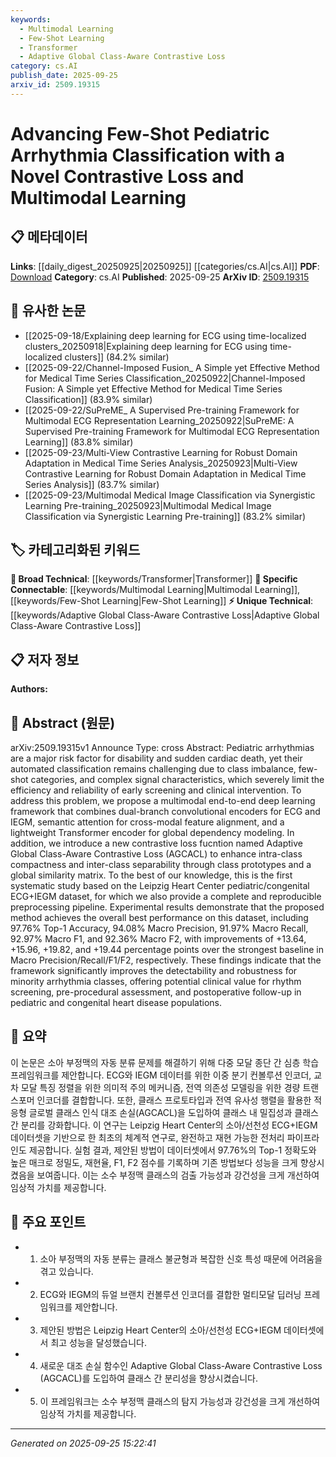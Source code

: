 ```yaml
---
keywords:
  - Multimodal Learning
  - Few-Shot Learning
  - Transformer
  - Adaptive Global Class-Aware Contrastive Loss
category: cs.AI
publish_date: 2025-09-25
arxiv_id: 2509.19315
---
```


<!-- KEYWORD_LINKING_METADATA:
{
  "processed_timestamp": "2025-09-25T15:22:41.771903",
  "vocabulary_version": "1.0",
  "selected_keywords": [
    "Multimodal Learning",
    "Few-Shot Learning",
    "Transformer",
    "Adaptive Global Class-Aware Contrastive Loss"
  ],
  "rejected_keywords": [],
  "similarity_scores": {
    "Multimodal Learning": 0.85,
    "Few-Shot Learning": 0.82,
    "Transformer": 0.8,
    "Adaptive Global Class-Aware Contrastive Loss": 0.79
  },
  "extraction_method": "AI_prompt_based",
  "budget_applied": true,
  "candidates_json": {
    "candidates": [
      {
        "surface": "Multimodal Learning",
        "canonical": "Multimodal Learning",
        "aliases": [
          "Multimodal",
          "Multimodal Framework"
        ],
        "category": "specific_connectable",
        "rationale": "Multimodal Learning is a key aspect of the proposed framework, enhancing connectivity with other multimodal research.",
        "novelty_score": 0.55,
        "connectivity_score": 0.88,
        "specificity_score": 0.72,
        "link_intent_score": 0.85
      },
      {
        "surface": "Few-Shot Pediatric Arrhythmia Classification",
        "canonical": "Few-Shot Learning",
        "aliases": [
          "Few-Shot Classification",
          "Few-Shot Arrhythmia"
        ],
        "category": "specific_connectable",
        "rationale": "Few-Shot Learning is crucial for handling class imbalance in pediatric arrhythmia, linking to broader few-shot methodologies.",
        "novelty_score": 0.68,
        "connectivity_score": 0.83,
        "specificity_score": 0.78,
        "link_intent_score": 0.82
      },
      {
        "surface": "Transformer Encoder",
        "canonical": "Transformer",
        "aliases": [
          "Transformer Model",
          "Transformer Architecture"
        ],
        "category": "broad_technical",
        "rationale": "The use of a Transformer encoder for global dependency modeling connects to a wide range of Transformer-based research.",
        "novelty_score": 0.47,
        "connectivity_score": 0.9,
        "specificity_score": 0.65,
        "link_intent_score": 0.8
      },
      {
        "surface": "Adaptive Global Class-Aware Contrastive Loss",
        "canonical": "Adaptive Global Class-Aware Contrastive Loss",
        "aliases": [
          "AGCACL"
        ],
        "category": "unique_technical",
        "rationale": "This novel loss function is specific to the study and enhances intra-class compactness, offering unique insights.",
        "novelty_score": 0.78,
        "connectivity_score": 0.6,
        "specificity_score": 0.85,
        "link_intent_score": 0.79
      }
    ],
    "ban_list_suggestions": [
      "method",
      "performance",
      "experiment"
    ]
  },
  "decisions": [
    {
      "candidate_surface": "Multimodal Learning",
      "resolved_canonical": "Multimodal Learning",
      "decision": "linked",
      "scores": {
        "novelty": 0.55,
        "connectivity": 0.88,
        "specificity": 0.72,
        "link_intent": 0.85
      }
    },
    {
      "candidate_surface": "Few-Shot Pediatric Arrhythmia Classification",
      "resolved_canonical": "Few-Shot Learning",
      "decision": "linked",
      "scores": {
        "novelty": 0.68,
        "connectivity": 0.83,
        "specificity": 0.78,
        "link_intent": 0.82
      }
    },
    {
      "candidate_surface": "Transformer Encoder",
      "resolved_canonical": "Transformer",
      "decision": "linked",
      "scores": {
        "novelty": 0.47,
        "connectivity": 0.9,
        "specificity": 0.65,
        "link_intent": 0.8
      }
    },
    {
      "candidate_surface": "Adaptive Global Class-Aware Contrastive Loss",
      "resolved_canonical": "Adaptive Global Class-Aware Contrastive Loss",
      "decision": "linked",
      "scores": {
        "novelty": 0.78,
        "connectivity": 0.6,
        "specificity": 0.85,
        "link_intent": 0.79
      }
    }
  ]
}
-->

# Advancing Few-Shot Pediatric Arrhythmia Classification with a Novel Contrastive Loss and Multimodal Learning

## 📋 메타데이터

**Links**: [[daily_digest_20250925|20250925]] [[categories/cs.AI|cs.AI]]
**PDF**: [Download](https://arxiv.org/pdf/2509.19315.pdf)
**Category**: cs.AI
**Published**: 2025-09-25
**ArXiv ID**: [2509.19315](https://arxiv.org/abs/2509.19315)

## 🔗 유사한 논문
- [[2025-09-18/Explaining deep learning for ECG using time-localized clusters_20250918|Explaining deep learning for ECG using time-localized clusters]] (84.2% similar)
- [[2025-09-22/Channel-Imposed Fusion_ A Simple yet Effective Method for Medical Time Series Classification_20250922|Channel-Imposed Fusion: A Simple yet Effective Method for Medical Time Series Classification]] (83.9% similar)
- [[2025-09-22/SuPreME_ A Supervised Pre-training Framework for Multimodal ECG Representation Learning_20250922|SuPreME: A Supervised Pre-training Framework for Multimodal ECG Representation Learning]] (83.8% similar)
- [[2025-09-23/Multi-View Contrastive Learning for Robust Domain Adaptation in Medical Time Series Analysis_20250923|Multi-View Contrastive Learning for Robust Domain Adaptation in Medical Time Series Analysis]] (83.7% similar)
- [[2025-09-23/Multimodal Medical Image Classification via Synergistic Learning Pre-training_20250923|Multimodal Medical Image Classification via Synergistic Learning Pre-training]] (83.2% similar)

## 🏷️ 카테고리화된 키워드
**🧠 Broad Technical**: [[keywords/Transformer|Transformer]]
**🔗 Specific Connectable**: [[keywords/Multimodal Learning|Multimodal Learning]], [[keywords/Few-Shot Learning|Few-Shot Learning]]
**⚡ Unique Technical**: [[keywords/Adaptive Global Class-Aware Contrastive Loss|Adaptive Global Class-Aware Contrastive Loss]]

## 📋 저자 정보

**Authors:** 

## 📄 Abstract (원문)

arXiv:2509.19315v1 Announce Type: cross 
Abstract: Pediatric arrhythmias are a major risk factor for disability and sudden cardiac death, yet their automated classification remains challenging due to class imbalance, few-shot categories, and complex signal characteristics, which severely limit the efficiency and reliability of early screening and clinical intervention. To address this problem, we propose a multimodal end-to-end deep learning framework that combines dual-branch convolutional encoders for ECG and IEGM, semantic attention for cross-modal feature alignment, and a lightweight Transformer encoder for global dependency modeling. In addition, we introduce a new contrastive loss fucntion named Adaptive Global Class-Aware Contrastive Loss (AGCACL) to enhance intra-class compactness and inter-class separability through class prototypes and a global similarity matrix. To the best of our knowledge, this is the first systematic study based on the Leipzig Heart Center pediatric/congenital ECG+IEGM dataset, for which we also provide a complete and reproducible preprocessing pipeline. Experimental results demonstrate that the proposed method achieves the overall best performance on this dataset, including 97.76\% Top-1 Accuracy, 94.08\% Macro Precision, 91.97\% Macro Recall, 92.97\% Macro F1, and 92.36\% Macro F2, with improvements of +13.64, +15.96, +19.82, and +19.44 percentage points over the strongest baseline in Macro Precision/Recall/F1/F2, respectively. These findings indicate that the framework significantly improves the detectability and robustness for minority arrhythmia classes, offering potential clinical value for rhythm screening, pre-procedural assessment, and postoperative follow-up in pediatric and congenital heart disease populations.

## 📝 요약

이 논문은 소아 부정맥의 자동 분류 문제를 해결하기 위해 다중 모달 종단 간 심층 학습 프레임워크를 제안합니다. ECG와 IEGM 데이터를 위한 이중 분기 컨볼루션 인코더, 교차 모달 특징 정렬을 위한 의미적 주의 메커니즘, 전역 의존성 모델링을 위한 경량 트랜스포머 인코더를 결합합니다. 또한, 클래스 프로토타입과 전역 유사성 행렬을 활용한 적응형 글로벌 클래스 인식 대조 손실(AGCACL)을 도입하여 클래스 내 밀집성과 클래스 간 분리를 강화합니다. 이 연구는 Leipzig Heart Center의 소아/선천성 ECG+IEGM 데이터셋을 기반으로 한 최초의 체계적 연구로, 완전하고 재현 가능한 전처리 파이프라인도 제공합니다. 실험 결과, 제안된 방법이 데이터셋에서 97.76%의 Top-1 정확도와 높은 매크로 정밀도, 재현율, F1, F2 점수를 기록하며 기존 방법보다 성능을 크게 향상시켰음을 보여줍니다. 이는 소수 부정맥 클래스의 검출 가능성과 강건성을 크게 개선하여 임상적 가치를 제공합니다.

## 🎯 주요 포인트

- 1. 소아 부정맥의 자동 분류는 클래스 불균형과 복잡한 신호 특성 때문에 어려움을 겪고 있습니다.
- 2. ECG와 IEGM의 듀얼 브랜치 컨볼루션 인코더를 결합한 멀티모달 딥러닝 프레임워크를 제안합니다.
- 3. 제안된 방법은 Leipzig Heart Center의 소아/선천성 ECG+IEGM 데이터셋에서 최고 성능을 달성했습니다.
- 4. 새로운 대조 손실 함수인 Adaptive Global Class-Aware Contrastive Loss (AGCACL)를 도입하여 클래스 간 분리성을 향상시켰습니다.
- 5. 이 프레임워크는 소수 부정맥 클래스의 탐지 가능성과 강건성을 크게 개선하여 임상적 가치를 제공합니다.


---

*Generated on 2025-09-25 15:22:41*